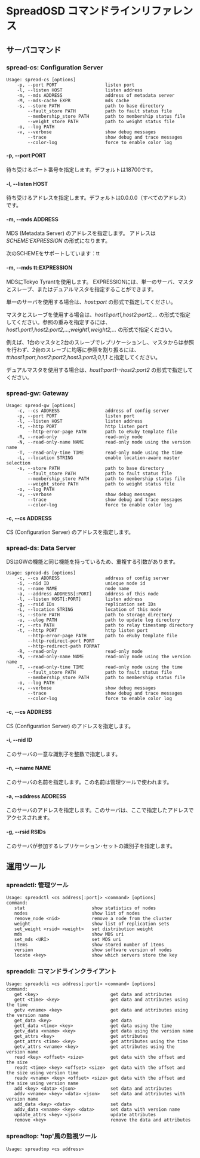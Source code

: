 SpreadOSD コマンドラインリファレンス
====================================

<!--
TODO
-->

## サーバコマンド

### spread-cs: Configuration Server

    Usage: spread-cs [options]
        -p, --port PORT                  listen port
        -l, --listen HOST                listen address
        -m, --mds ADDRESS                address of metadata server
        -M, --mds-cache EXPR             mds cache
        -s, --store PATH                 path to base directory
            --fault_store PATH           path to fault status file
            --membership_store PATH      path to membership status file
            --weight_store PATH          path to weight status file
        -o, --log PATH
        -v, --verbose                    show debug messages
            --trace                      show debug and trace messages
            --color-log                  force to enable color log

#### -p, --port PORT

待ち受けるポート番号を指定します。デフォルトは18700です。

#### -l, --listen HOST

待ち受けるアドレスを指定します。デフォルトは0.0.0.0（すべてのアドレス）です。

#### -m, --mds ADDRESS

MDS (Metadata Server) のアドレスを指定します。
アドレスは *SCHEME:EXPRESSION* の形式になります。

次のSCHEMEをサポートしています：tt

#### -m, --mds tt:EXPRESSION

MDSにTokyo Tyrantを使用します。
EXPRESSIONには、単一のサーバ、マスタとスレーブ、またはデュアルマスタを指定することができます。

単一のサーバを使用する場合は、*host:port* の形式で指定してください。

マスタとスレーブを使用する場合は、*host1:port1,host2:port2,...* の形式で指定してください。参照の重みを指定するには、*host1:port1,host2:port2,...;weight1,weight2,...* の形式で指定ください。

例えば、1台のマスタと2台のスレーブでレプリケーションし、マスタからは参照を行わず、2台のスレーブに均等に参照を割り振るには、*tt:host1:port,host2:port2,host3:port3;0,1,1* と指定してください。

デュアルマスタを使用する場合は、*host1:port1--host2:port2* の形式で指定してください。

<!--
#### -s, --store PATH

TODO
-->


### spread-gw: Gateway

    Usage: spread-gw [options]
        -c, --cs ADDRESS                 address of config server
        -p, --port PORT                  listen port
        -l, --listen HOST                listen address
        -t, --http PORT                  http listen port
            --http-error-page PATH       path to eRuby template file
        -R, --read-only                  read-only mode
        -N, --read-only-name NAME        read-only mode using the version name
        -T, --read-only-time TIME        read-only mode using the time
        -L, --location STRING            enable location-aware master selection
        -s, --store PATH                 path to base directory
            --fault_store PATH           path to fault status file
            --membership_store PATH      path to membership status file
            --weight_store PATH          path to weight status file
        -o, --log PATH
        -v, --verbose                    show debug messages
            --trace                      show debug and trace messages
            --color-log                  force to enable color log

#### -c, --cs ADDRESS

CS (Configuration Server) のアドレスを指定します。

<!--
#### -L, --location STRING

TODO

#### -t, --http PORT

TODO

#### --http-error-page PATH

TODO

#### --http-redirect-port PORT

TODO

#### --http-redirect-path PATH

TODO

#### -R, --read-only

TODO

#### -T, --read-only-time TIME

TODO
-->


### spread-ds: Data Server

DSはGWの機能と同じ機能を持っているため、重複する引数があります。

    Usage: spread-ds [options]
        -c, --cs ADDRESS                 address of config server
        -i, --nid ID                     unieque node id
        -n, --name NAME                  node name
        -a, --address ADDRESS[:PORT]     address of this node
        -l, --listen HOST[:PORT]         listen address
        -g, --rsid IDs                   replication set IDs
        -L, --location STRING            location of this node
        -s, --store PATH                 path to storage directory
        -u, --ulog PATH                  path to update log directory
        -r, --rts PATH                   path to relay timestamp directory
        -t, --http PORT                  http listen port
            --http-error-page PATH       path to eRuby template file
            --http-redirect-port PORT
            --http-redirect-path FORMAT
        -R, --read-only                  read-only mode
        -N, --read-only-name NAME        read-only mode using the version name
        -T, --read-only-time TIME        read-only mode using the time
            --fault_store PATH           path to fault status file
            --membership_store PATH      path to membership status file
        -o, --log PATH
        -v, --verbose                    show debug messages
            --trace                      show debug and trace messages
            --color-log                  force to enable color log

#### -c, --cs ADDRESS

CS (Configuration Server) のアドレスを指定します。

#### -i, --nid ID

このサーバの一意な識別子を整数で指定します。

#### -n, --name NAME

このサーバの名前を指定します。この名前は管理ツールで使われます。

#### -a, --address ADDRESS

このサーバのアドレスを指定します。このサーバは、ここで指定したアドレスでアクセスされます。

#### -g, --rsid RSIDs

このサーバが参加するレプリケーション･セットの識別子を指定します。

<!--
#### -L, --location STRING

TODO

#### -s, --store PATH

TODO
-->


## 運用ツール

### spreadctl: 管理ツール

    Usage: spreadctl <cs address[:port]> <command> [options]
    command:
       stat                         show statistics of nodes
       nodes                        show list of nodes
       remove_node <nid>            remove a node from the cluster
       weight                       show list of replication sets
       set_weight <rsid> <weight>   set distribution weight
       mds                          show MDS uri
       set_mds <URI>                set MDS uri
       items                        show stored number of items
       version                      show software version of nodes
       locate <key>                 show which servers store the key

<!--
TODO
-->


### spreadcli: コマンドラインクライアント

    Usage: spreadcli <cs address[:port]> <command> [options]
    command:
       get <key>                           get data and attributes
       gett <time> <key>                   get data and attributes using the time
       getv <vname> <key>                  get data and attributes using the version name
       get_data <key>                      get data
       gett_data <time> <key>              get data using the time
       getv_data <vname> <key>             get data using the version name
       get_attrs <key>                     get attributes
       gett_attrs <time> <key>             get attributes using the time
       getv_attrs <vname> <key>            get attributes using the version name
       read <key> <offset> <size>          get data with the offset and the size
       readt <time> <key> <offset> <size>  get data with the offset and the size using version time
       readv <vname> <key> <offset> <size> get data with the offset and the size using version name
       add <key> <data> <json>             set data and attributes
       addv <vname> <key> <data> <json>    set data and attributes with version name
       add_data <key> <data>               set data
       addv_data <vname> <key> <data>      set data with version name
       update_attrs <key> <json>           update attributes
       remove <key>                        remove the data and attributes

<!--
TODO
-->


### spreadtop: 'top'風の監視ツール

    Usage: spreadtop <cs address>


